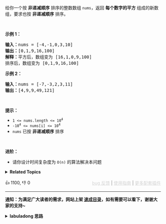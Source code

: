 <p>给你一个按 <strong>非递减顺序</strong> 排序的整数数组 <code>nums</code>，返回 <strong>每个数字的平方</strong> 组成的新数组，要求也按 <strong>非递减顺序</strong> 排序。</p>

<ul> 
</ul>

<p>&nbsp;</p>

<p><strong>示例 1：</strong></p>

<pre>
<strong>输入：</strong>nums = [-4,-1,0,3,10]
<strong>输出：</strong>[0,1,9,16,100]
<strong>解释：</strong>平方后，数组变为 [16,1,0,9,100]
排序后，数组变为 [0,1,9,16,100]</pre>

<p><strong>示例 2：</strong></p>

<pre>
<strong>输入：</strong>nums = [-7,-3,2,3,11]
<strong>输出：</strong>[4,9,9,49,121]
</pre>

<p>&nbsp;</p>

<p><strong>提示：</strong></p>

<ul> 
 <li><code><span>1 &lt;= nums.length &lt;= </span>10<sup>4</sup></code></li> 
 <li><code>-10<sup>4</sup> &lt;= nums[i] &lt;= 10<sup>4</sup></code></li> 
 <li><code>nums</code> 已按 <strong>非递减顺序</strong> 排序</li> 
</ul>

<p>&nbsp;</p>

<p><strong>进阶：</strong></p>

<ul> 
 <li>请你设计时间复杂度为 <code>O(n)</code> 的算法解决本问题</li> 
</ul>

<details><summary><strong>Related Topics</strong></summary>数组 | 双指针 | 排序</details><br>

<div>👍 1100, 👎 0<span style='float: right;'><span style='color: gray;'><a href='https://github.com/labuladong/fucking-algorithm/issues' target='_blank' style='color: lightgray;text-decoration: underline;'>bug 反馈</a> | <a href='https://labuladong.online/algo/fname.html?fname=jb插件简介' target='_blank' style='color: lightgray;text-decoration: underline;'>使用指南</a> | <a href='https://labuladong.online/algo/' target='_blank' style='color: lightgray;text-decoration: underline;'>更多配套插件</a></span></span></div>

<div id="labuladong"><hr>

**通知：为满足广大读者的需求，网站上架 [速成目录](https://labuladong.online/algo/intro/quick-learning-plan/)，如有需要可以看下，谢谢大家的支持~**

<details><summary><strong>labuladong 思路</strong></summary>


<div id="labuladong_solution_zh">

## 基本思路

平方的特点是会把负数变成正数，所以一个负数和一个正数平方后的大小要根据绝对值来比较。

可以把元素 0 作为分界线，0 左侧的负数是一个有序数组 `nums1`，0 右侧的正数是另一个有序数组 `nums2`，那么这道题就和 [✨88. 合并两个有序数组](/problems/merge-sorted-array/) 差不多，在进一步就是前文 [链表的双指针技巧汇总](https://labuladong.online/algo/essential-technique/linked-list-skills-summary/) 讲过的 [✔ ✨21. 合并两个有序链表](/problems/merge-two-sorted-lists/) 的变体。

所以，我们可以去寻找正负数的分界点，然后向左右扩展，执行合并有序数组的逻辑。不过还有个更好的办法，不用找正负分界点，而是直接将双指针分别初始化在 `nums` 的开头和结尾，相当于合并两个从大到小排序的数组，和 88 题类似。有了思路，直接看代码吧。

**详细题解**：
  - [【强化练习】数组双指针经典习题](https://labuladong.online/algo/problem-set/array-two-pointers/)

</div>





<div id="solution">

## 解法代码



<div class="tab-panel"><div class="tab-nav">
<button data-tab-item="cpp" class="tab-nav-button btn " data-tab-group="default" onclick="switchTab(this)">cpp🤖</button>

<button data-tab-item="python" class="tab-nav-button btn " data-tab-group="default" onclick="switchTab(this)">python🤖</button>

<button data-tab-item="java" class="tab-nav-button btn active" data-tab-group="default" onclick="switchTab(this)">java🟢</button>

<button data-tab-item="go" class="tab-nav-button btn " data-tab-group="default" onclick="switchTab(this)">go🤖</button>

<button data-tab-item="javascript" class="tab-nav-button btn " data-tab-group="default" onclick="switchTab(this)">javascript🤖</button>
</div><div class="tab-content">
<div data-tab-item="cpp" class="tab-item " data-tab-group="default"><div class="highlight">

```cpp
// 注意：cpp 代码由 chatGPT🤖 根据我的 java 代码翻译。
// 本代码的正确性已通过力扣验证，如有疑问，可以对照 java 代码查看。

class Solution {
public:
    vector<int> sortedSquares(vector<int>& nums) {
        int n = nums.size();
        // 两个指针分别初始化在正负子数组绝对值最大的元素索引
        int i = 0, j = n - 1;
        // 得到的有序结果是降序的
        int p = n - 1;
        vector<int> res(n);
        // 执行双指针合并有序数组的逻辑
        while (i <= j) {
            if (abs(nums[i]) > abs(nums[j])) {
                res[p] = nums[i] * nums[i];
                i++;
            } else {
                res[p] = nums[j] * nums[j];
                j--;
            }
            p--;
        }
        return res;
    }
};
```

</div></div>

<div data-tab-item="python" class="tab-item " data-tab-group="default"><div class="highlight">

```python
# 注意：python 代码由 chatGPT🤖 根据我的 java 代码翻译。
# 本代码的正确性已通过力扣验证，如有疑问，可以对照 java 代码查看。

class Solution:
    def sortedSquares(self, nums: List[int]) -> List[int]:
        n = len(nums)
        # 两个指针分别初始化在正负子数组绝对值最大的元素索引
        i, j = 0, n - 1
        # 得到的有序结果是降序的
        p = n - 1
        res = [0] * n
        # 执行双指针合并有序数组的逻辑
        while i <= j:
            if abs(nums[i]) > abs(nums[j]):
                res[p] = nums[i] ** 2
                i += 1
            else:
                res[p] = nums[j] ** 2
                j -= 1
            p -= 1
        return res
```

</div></div>

<div data-tab-item="java" class="tab-item active" data-tab-group="default"><div class="highlight">

```java
class Solution {
    public int[] sortedSquares(int[] nums) {
        int n = nums.length;
        // 两个指针分别初始化在正负子数组绝对值最大的元素索引
        int i = 0, j = n - 1;
        // 得到的有序结果是降序的
        int p = n - 1;
        int[] res = new int[n];
        // 执行双指针合并有序数组的逻辑
        while (i <= j) {
            if (Math.abs(nums[i]) > Math.abs(nums[j])) {
                res[p] = nums[i] * nums[i];
                i++;
            } else {
                res[p] = nums[j] * nums[j];
                j--;
            }
            p--;
        }
        return res;
    }
}
```

</div></div>

<div data-tab-item="go" class="tab-item " data-tab-group="default"><div class="highlight">

```go
// 注意：go 代码由 chatGPT🤖 根据我的 java 代码翻译。
// 本代码的正确性已通过力扣验证，如有疑问，可以对照 java 代码查看。

func sortedSquares(nums []int) []int {
    n := len(nums)
    // 两个指针分别初始化在正负子数组绝对值最大的元素索引
    i, j := 0, n-1
    // 得到的有序结果是降序的
    p := n - 1
    res := make([]int, n)
    // 执行双指针合并有序数组的逻辑
    for i <= j {
        if abs(nums[i]) > abs(nums[j]) {
            res[p] = nums[i] * nums[i]
            i++
        } else {
            res[p] = nums[j] * nums[j]
            j--
        }
        p--
    }
    return res
}

func abs(x int) int {
    if x < 0 {
        return -x
    }
    return x
}
```

</div></div>

<div data-tab-item="javascript" class="tab-item " data-tab-group="default"><div class="highlight">

```javascript
// 注意：javascript 代码由 chatGPT🤖 根据我的 java 代码翻译。
// 本代码的正确性已通过力扣验证，如有疑问，可以对照 java 代码查看。

var sortedSquares = function(nums) {
    let n = nums.length;
    // 两个指针分别初始化在正负子数组绝对值最大的元素索引
    let i = 0, j = n - 1;
    // 得到的有序结果是降序的
    let p = n - 1;
    let res = new Array(n);
    // 执行双指针合并有序数组的逻辑
    while (i <= j) {
        if (Math.abs(nums[i]) > Math.abs(nums[j])) {
            res[p] = nums[i] * nums[i];
            i++;
        } else {
            res[p] = nums[j] * nums[j];
            j--;
        }
        p--;
    }
    return res;
};
```

</div></div>
</div></div>

<hr /><details open hint-container details><summary style="font-size: medium"><strong>🥳🥳 算法可视化 🥳🥳</strong></summary><div id="data_squares-of-a-sorted-array"  category="leetcode" ></div><div class="resizable aspect-ratio-container" style="height: 100%;">
<div id="iframe_squares-of-a-sorted-array"></div></div>
</details><hr /><br />

</div>
</details>
</div>

